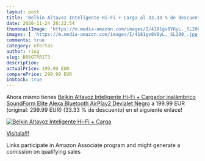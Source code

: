 ```yaml
---
layout: post
title: 'Belkin Altavoz Inteligente Hi-Fi + Carga al 33.33 % de descuento'
date: 2020-11-24 20:22:54
thumbnailImage: 'https://m.media-amazon.com/images/I/4181gv8V6yL._SL200_.jpg'
images: [ 'https://m.media-amazon.com/images/I/4181gv8V6yL._SL200_.jpg' ]
comments: true
category: ofertas
author: ring
slug: B08GTRR1T3
description:
actualPrice: 199.99 EUR
comparePrice: 299.99 EUR
inStock: true
---
```


Ahora mismo tienes [Belkin Altavoz Inteligente Hi-Fi + Cargador inalámbrico SoundForm Elite  Alexa  Bluetooth  AirPlay2  Devialet   Negro](https://www.amazon.es/dp/B08GTRR1T3/?tag=tolees-21) a 199.99 EUR (original: 299.99 EUR) (33.33 %  de descuento) en el siguiente enlace!

[![Belkin Altavoz Inteligente Hi-Fi + Carga](https://m.media-amazon.com/images/I/4181gv8V6yL._SL200_.jpg)](https://www.amazon.es/dp/B08GTRR1T3/?tag=tolees-21)

[Visítala!!!](https://www.amazon.es/dp/B08GTRR1T3/?tag=tolees-21)

Links participate in Amazon Associate program and might generate a comission on qualifying sales
